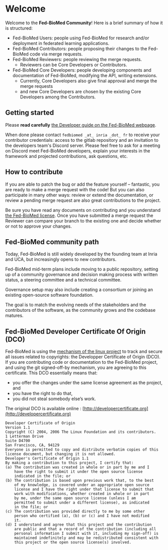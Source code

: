 # Welcome

Welcome to the **Fed-BioMed Community**! 
Here is a brief summary of how it is structured:

- Fed-BioMed Users: people using Fed-BioMed for research and/or deployment in federated learning applications.
- Fed-BioMed Contributors: people proposing their changes to the Fed-BioMed code via merge requests.
- Fed-BioMed Reviewers: people reviewing the merge requests.
    * Reviewers can be Core Developers or Contributors.
- Fed-BioMed Core Developers: people developing components and documentation of Fed-BioMed, modifying the API, writing extensions.
    * Currently, Core Developers also give final approval and merge the merge requests
    * and new Core Developers are chosen by the existing Core Developers among the Contributors.


## Getting started

Please **read carefully** [the Developer guide on the Fed-BioMed webpage](https://fedbiomed.gitlabpages.inria.fr/latest/developer/usage_and_tools/).

When done please contact `fedbiomed _at_ inria _dot_ fr` to receive your contributor credentials: access to the gitlab repository and an invitation to the developers team's Discord server. Please feel free to ask for a meeting on Discord meet Fed-BioMed developers, explain your interests in the framework and projected contributions, ask questions, etc.


## How to contribute

If you are able to patch the bug or add the feature yourself – fantastic, you are ready to make a merge request with the code! But you can also participate in many other ways: review or extend the documentation, or review a pending merge request are also great contributions to the project.

Be sure you have read any documents on contributing and you understand [the Fed-BioMed license](https://gitlab.inria.fr/fedbiomed/fedbiomed/-/blob/develop/LICENSE.md). Once you have submitted a merge request the Reviewer can compare your branch to the existing one and decide whether or not to approve your changes.


## Fed-BioMed community path

Today, Fed-BioMed is still widely developed by the founding team at Inria and UCA, but increasingly opens to new contributors.

Fed-BioMed mid-term plans include moving to a public repository, setting up of a community governance and decision making process with written status, a steering committee and a technical committee.

Governance setup may also include creating a consortium or joining an existing open-source software foundation.

The goal is to match the evolving needs of the stakeholders and the contributors of the software, as the community grows and the codebase matures. 


## Fed-BioMed Developer Certificate Of Origin (DCO)

Fed-BioMed is using the [mechanism of the linux project](https://www.kernel.org/doc/html/latest/process/submitting-patches.html#sign-your-work-the-developer-s-certificate-of-origin) to track and secure all issues related to copyrights: the Developper Certificate of Origin (DCO). If you are contributing code or documentation to the Fed-BioMed project, and using the git signed-off-by mechanism, you are agreeing to this certificate.  This DCO essentially means that:

- you offer the changes under the same license agreement as the project, and
- you have the right to do that,
- you did not steal somebody else’s work.

The original DCO is available online : [http://developercertificate.org](http://developercertificate.org)

```
Developer Certificate of Origin
Version 1.1
Copyright (C) 2004, 2006 The Linux Foundation and its contributors.
1 Letterman Drive
Suite D4700
San Francisco, CA, 94129
Everyone is permitted to copy and distribute verbatim copies of this
license document, but changing it is not allowed.
Developer's Certificate of Origin 1.1
By making a contribution to this project, I certify that:
(a) The contribution was created in whole or in part by me and I
    have the right to submit it under the open source license
    indicated in the file; or
(b) The contribution is based upon previous work that, to the best
    of my knowledge, is covered under an appropriate open source
    license and I have the right under that license to submit that
    work with modifications, whether created in whole or in part
    by me, under the same open source license (unless I am
    permitted to submit under a different license), as indicated
    in the file; or
(c) The contribution was provided directly to me by some other
    person who certified (a), (b) or (c) and I have not modified
    it.
(d) I understand and agree that this project and the contribution
    are public and that a record of the contribution (including all
    personal information I submit with it, including my sign-off) is
    maintained indefinitely and may be redistributed consistent with
    this project or the open source license(s) involved.
```